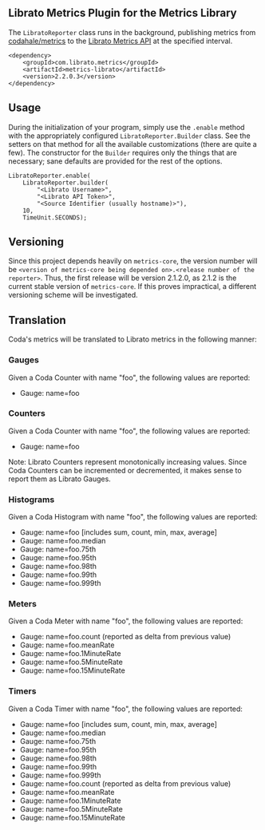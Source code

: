 ## Librato Metrics Plugin for the Metrics Library

The `LibratoReporter` class runs in the background, publishing metrics from <a href="https://github.com/codahale/metrics">codahale/metrics</a> to the <a href="http://metrics.librato.com">Librato Metrics API</a> at the specified interval.

    <dependency>
        <groupId>com.librato.metrics</groupId>
        <artifactId>metrics-librato</artifactId>
        <version>2.2.0.3</version>
    </dependency>

## Usage

During the initialization of your program, simply use the `.enable` method with the appropriately configured `LibratoReporter.Builder` class. See the setters on that method for all the available customizations (there are quite a few). The constructor for the `Builder` requires only the things that are necessary; sane defaults are provided for the rest of the options.

    LibratoReporter.enable(
	    LibratoReporter.builder(
		    "<Librato Username>", 
			"<Librato API Token>", 
			"<Source Identifier (usually hostname)>"), 
		10, 
		TimeUnit.SECONDS);

## Versioning

Since this project depends heavily on `metrics-core`, the version number will be `<version of metrics-core being depended on>.<release number of the reporter>`. Thus, the first release will be version 2.1.2.0, as 2.1.2 is the current stable version of `metrics-core`. If this proves impractical, a different versioning scheme will be investigated.

## Translation

Coda's metrics will be translated to Librato metrics in the following manner:

### Gauges

Given a Coda Counter with name "foo", the following values are reported:

* Gauge: name=foo


### Counters

Given a Coda Counter with name "foo", the following values are reported:

* Gauge: name=foo

Note: Librato Counters represent monotonically increasing values. Since Coda Counters can be incremented or decremented, it makes sense to report them as Librato Gauges.

### Histograms

Given a Coda Histogram with name "foo", the following values are reported:

* Gauge: name=foo [includes sum, count, min, max, average]
* Gauge: name=foo.median
* Gauge: name=foo.75th
* Gauge: name=foo.95th
* Gauge: name=foo.98th
* Gauge: name=foo.99th
* Gauge: name=foo.999th

### Meters

Given a Coda Meter with name "foo", the following values are reported:

* Gauge: name=foo.count (reported as delta from previous value)
* Gauge: name=foo.meanRate
* Gauge: name=foo.1MinuteRate
* Gauge: name=foo.5MinuteRate
* Gauge: name=foo.15MinuteRate

### Timers

Given a Coda Timer with name "foo", the following values are reported:

* Gauge: name=foo [includes sum, count, min, max, average]
* Gauge: name=foo.median
* Gauge: name=foo.75th
* Gauge: name=foo.95th
* Gauge: name=foo.98th
* Gauge: name=foo.99th
* Gauge: name=foo.999th
* Gauge: name=foo.count (reported as delta from previous value)
* Gauge: name=foo.meanRate
* Gauge: name=foo.1MinuteRate
* Gauge: name=foo.5MinuteRate
* Gauge: name=foo.15MinuteRate





